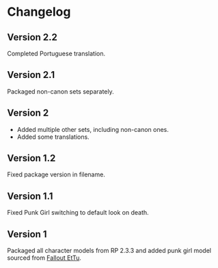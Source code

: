 # Changelog

## Version 2.2
Completed Portuguese translation.

## Version 2.1
Packaged non-canon sets separately.

## Version 2
- Added multiple other sets, including non-canon ones.
- Added some translations.

## Version 1.2
Fixed package version in filename.

## Version 1.1
Fixed Punk Girl switching to default look on death.

## Version 1
Packaged all character models from RP 2.3.3 and added punk girl model sourced from [Fallout EtTu](https://github.com/BGforgeNet/Fallout2_Restoration_Project/issues/14).
